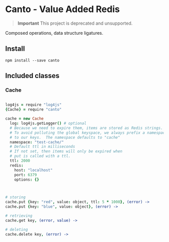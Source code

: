 # Canto - Value Added Redis

> **Important** This project is deprecated and unsupported.

Composed operations, data structure ligatures.

## Install

    npm install --save canto

## Included classes

### Cache

```coffee

log4js = require "log4js"
{Cache} = require "canto"

cache = new Cache
  log: log4js.getLogger() # optional
  # Because we need to expire them, items are stored as Redis strings.
  # To avoid polluting the global keyspace, we always prefix a namespace
  # to our keys.  The namespace defaults to "cache"
  namespace: "test-cache/"
  # Default ttl in milliseconds
  # If not set, then items will only be expired when
  # put is called with a ttl.
  ttl: 2000
  redis:
    host: "localhost"
    port: 6379
    options: {}



# storing
cache.put {key: "red", value: object, ttl: 5 * 1000}, (error) ->
cache.put {key: "blue", value: object}, (error) ->

# retrieving
cache.get key, (error, value) ->

# deleting
cache.delete key, (error) ->

```

